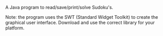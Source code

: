 A Java program to read/save/print/solve Sudoku's.

Note: the program uses the SWT (Standard Widget Toolkit) to create the graphical user interface. Download and use the correct library for your platform.